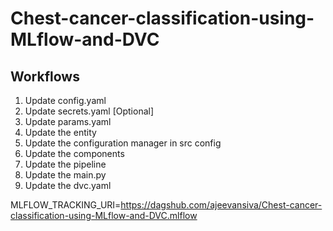 # Chest-cancer-classification-using-MLflow-and-DVC

## Workflows

1. Update config.yaml
2. Update secrets.yaml [Optional]
3. Update params.yaml
4. Update the entity
5. Update the configuration manager in src config
6. Update the components
7. Update the pipeline 
8. Update the main.py
9. Update the dvc.yaml


MLFLOW_TRACKING_URI=https://dagshub.com/ajeevansiva/Chest-cancer-classification-using-MLflow-and-DVC.mlflow
